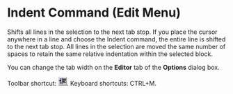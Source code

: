 
# Indent Command (Edit Menu)

Shifts all lines in the selection to the next tab stop. If you place the cursor anywhere in a line and choose the Indent command, the entire line is shifted to the next tab stop. All lines in the selection are moved the same number of spaces to retain the same relative indentation within the selected block.

You can change the tab width on the  **Editor** tab of the **Options** dialog box.

Toolbar shortcut: 
![](images/tbr_inde_ZA01201711.gif). Keyboard shortcuts: CTRL+M.

